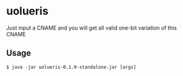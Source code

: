 # uolueris

Just input a CNAME and you will get all valid one-bit variation of this CNAME

## Usage

    $ java -jar uolueris-0.1.0-standalone.jar [args]

